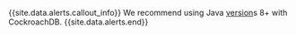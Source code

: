 {{site.data.alerts.callout_info}}
We recommend using Java [version](cluster-settings.html#setting-version)s 8+ with CockroachDB.
{{site.data.alerts.end}}